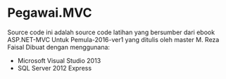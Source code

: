 # Pegawai.MVC

Source code ini adalah source code latihan yang bersumber dari ebook ASP.NET-MVC Untuk Pemula-2016-ver1 yang ditulis oleh master M. Reza Faisal
Dibuat dengan menggunana: 
- Microsoft Visual Studio 2013
- SQL Server 2012 Express
